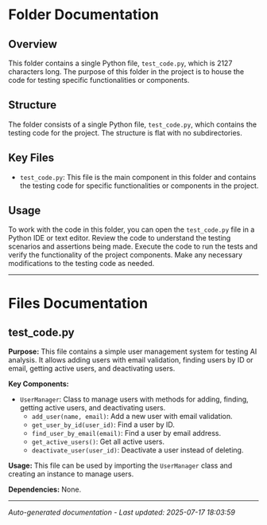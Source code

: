 # Folder Documentation

## Overview
This folder contains a single Python file, `test_code.py`, which is 2127 characters long. The purpose of this folder in the project is to house the code for testing specific functionalities or components.

## Structure
The folder consists of a single Python file, `test_code.py`, which contains the testing code for the project. The structure is flat with no subdirectories.

## Key Files
- `test_code.py`: This file is the main component in this folder and contains the testing code for specific functionalities or components in the project.

## Usage
To work with the code in this folder, you can open the `test_code.py` file in a Python IDE or text editor. Review the code to understand the testing scenarios and assertions being made. Execute the code to run the tests and verify the functionality of the project components. Make any necessary modifications to the testing code as needed.

---

# Files Documentation

## test_code.py

**Purpose:** This file contains a simple user management system for testing AI analysis. It allows adding users with email validation, finding users by ID or email, getting active users, and deactivating users.

**Key Components:**
- `UserManager`: Class to manage users with methods for adding, finding, getting active users, and deactivating users.
  - `add_user(name, email)`: Add a new user with email validation.
  - `get_user_by_id(user_id)`: Find a user by ID.
  - `find_user_by_email(email)`: Find a user by email address.
  - `get_active_users()`: Get all active users.
  - `deactivate_user(user_id)`: Deactivate a user instead of deleting.

**Usage:** This file can be used by importing the `UserManager` class and creating an instance to manage users.

**Dependencies:** None.

---
*Auto-generated documentation - Last updated: 2025-07-17 18:03:59*
